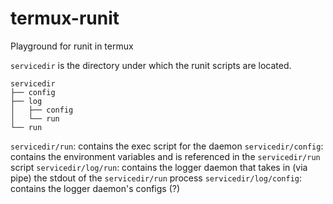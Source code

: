 # termux-runit
Playground for runit in termux

`servicedir` is the directory under which the
runit scripts are located.

```
servicedir
├── config
├── log
│   ├── config
│   └── run
└── run
```

`servicedir/run`: contains the exec script for the
daemon
`servicedir/config`: contains the environment variables
and is referenced in the `servicedir/run` script
`servicedir/log/run`: contains the logger daemon that
takes in (via pipe) the stdout of the `servicedir/run` process
`servicedir/log/config`: contains the logger daemon's configs (?)
